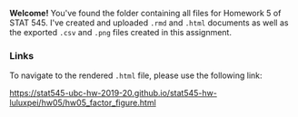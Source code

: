__Welcome!__ You've found the folder containing all files for Homework 5 of STAT 545. I've created and uploaded `.rmd` and `.html` documents as well as the exported `.csv` and `.png` files created in this assignment.

### Links

To navigate to the rendered `.html` file, please use the following link:

https://stat545-ubc-hw-2019-20.github.io/stat545-hw-luluxpei/hw05/hw05_factor_figure.html
